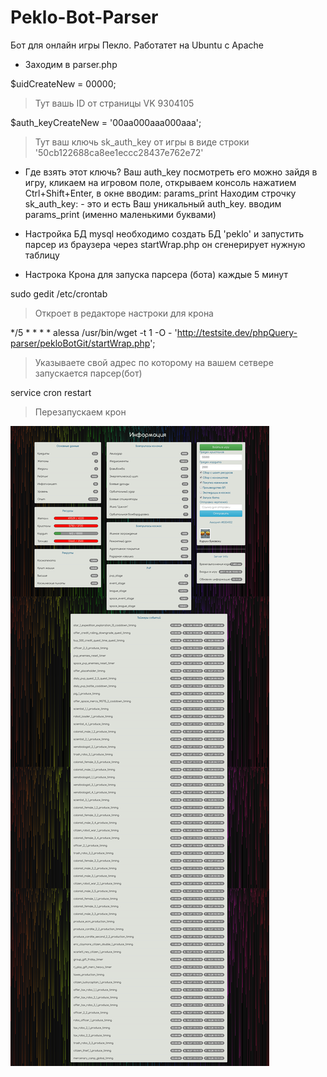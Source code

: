# Peklo-Bot-Parser

Бот для онлайн игры Пекло.
Работатет на Ubuntu c Apache

- Заходим в parser.php

$uidCreateNew = 00000; 
> Тут вашь ID от страницы VK 9304105

$auth_keyCreateNew = '00aa000aaa000aaa'; 
> Тут ваш ключь sk_auth_key от игры в виде строки '50cb122688ca8ee1eccc28437e762e72'

- Где взять этот ключь?
Ваш auth_key посмотреть его можно зайдя в игру, кликаем на игровом поле, открываем консоль нажатием Ctrl+Shift+Enter, в окне вводим: params_print Находим строчку sk_auth_key: - это и есть Ваш уникальный auth_key. вводим params_print (именно маленькими буквами)

- Настройка БД mysql
необходимо создать БД 
'peklo' 
и запустить парсер из браузера через startWrap.php он сгенерирует нужную таблицу

- Настрока Крона для запуска парсера (бота) каждые 5 минут

sudo gedit /etc/crontab  
> Откроет в редакторе настроки для крона

*/5 * * * * alessa /usr/bin/wget -t 1 -O - 'http://testsite.dev/phpQuery-parser/pekloBotGit/startWrap.php'; 
> Указываете свой адрес по которому на вашем сетвере запускается парсер(бот)

service cron restart 
> Перезапускаем крон

<p>
	<img src="screanBot.png" alt="Bot Peklo">
</p>
